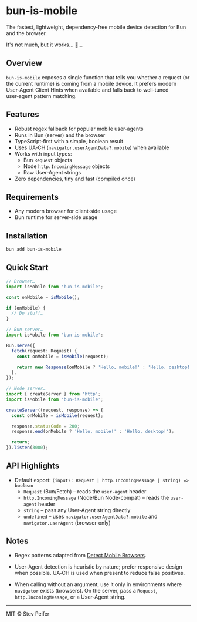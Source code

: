 # bun-is-mobile

The fastest, lightweight, dependency‑free mobile device detection for Bun and the browser.

It's not much, but it works… 🫠…

## Overview

`bun-is-mobile` exposes a single function that tells you whether a request (or the current runtime) is coming from a mobile device. It prefers modern User‑Agent Client Hints when available and falls back to well‑tuned user‑agent pattern matching.

## Features

- Robust regex fallback for popular mobile user‑agents
- Runs in Bun (server) and the browser
- TypeScript‑first with a simple, boolean result
- Uses UA‑CH (`navigator.userAgentData?.mobile`) when available
- Works with input types:
  - Bun `Request` objects
  - Node `http.IncomingMessage` objects
  - Raw User‑Agent strings
- Zero dependencies, tiny and fast (compiled once)

## Requirements

- Any modern browser for client‑side usage
- Bun runtime for server‑side usage

## Installation

```sh
bun add bun-is-mobile
```

## Quick Start

```ts
// Browser…
import isMobile from 'bun-is-mobile';

const onMobile = isMobile();

if (onMobile) {
  // Do stuff…
}
```

```ts
// Bun server…
import isMobile from 'bun-is-mobile';

Bun.serve({
  fetch(request: Request) {
    const onMobile = isMobile(request);

    return new Response(onMobile ? 'Hello, mobile!' : 'Hello, desktop!');
  },
});
```

```ts
// Node server…
import { createServer } from 'http';
import isMobile from 'bun-is-mobile';

createServer((request, response) => {
  const onMobile = isMobile(request);

  response.statusCode = 200;
  response.end(onMobile ? 'Hello, mobile!' : 'Hello, desktop!');

  return;
}).listen(3000);
```

## API Highlights

- Default export: `(input?: Request | http.IncomingMessage | string) => boolean`
  - `Request` (Bun/Fetch) – reads the `user-agent` header
  - `http.IncomingMessage` (Node/Bun Node-compat) – reads the `user-agent` header
  - `string` – pass any User-Agent string directly
  - `undefined` – uses `navigator.userAgentData?.mobile` and `navigator.userAgent` (browser‑only)

## Notes

- Regex patterns adapted from [Detect Mobile Browsers](http://detectmobilebrowsers.com/).

- User-Agent detection is heuristic by nature; prefer responsive design when possible. UA‑CH is used when present to reduce false positives.
- When calling without an argument, use it only in environments where `navigator` exists (browsers). On the server, pass a `Request`, `http.IncomingMessage`, or a User-Agent string.

---

MIT © Stev Peifer
